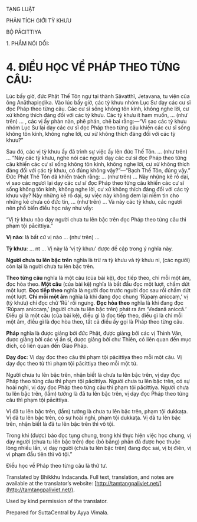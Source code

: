  

TẠNG LUẬT

PHÂN TÍCH GIỚI TỲ KHƯU

BỘ PĀCITTIYA

1\. PHẨM NÓI DỐI:

# 4\. ĐIỀU HỌC VỀ PHÁP THEO TỪNG CÂU:

Lúc bấy giờ, đức Phật Thế Tôn ngự tại thành Sāvatthī, Jetavana, tu viện của ông Anāthapiṇḍika. Vào lúc bấy giờ, các tỳ khưu nhóm Lục Sư dạy các cư sĩ đọc Pháp theo từng câu. Các cư sĩ sống không tôn kính, không nghe lời, cư xử không thích đáng đối với các tỳ khưu. Các tỳ khưu ít ham muốn, … (như trên) … , các vị ấy phàn nàn, phê phán, chê bai rằng:—“Vì sao các tỳ khưu nhóm Lục Sư lại dạy các cư sĩ đọc Pháp theo từng câu khiến các cư sĩ sống không tôn kính, không nghe lời, cư xử không thích đáng đối với các tỳ khưu?”

Sau đó, các vị tỳ khưu ấy đã trình sự việc ấy lên đức Thế Tôn. … (như trên) … “Này các tỳ khưu, nghe nói các ngươi dạy các cư sĩ đọc Pháp theo từng câu khiến các cư sĩ sống không tôn kính, không nghe lời, cư xử không thích đáng đối với các tỳ khưu, có đúng không vậy?”—“Bạch Thế Tôn, đúng vậy.” Đức Phật Thế Tôn đã khiển trách rằng: … (như trên) … Này những kẻ rồ dại, vì sao các ngươi lại dạy các cư sĩ đọc Pháp theo từng câu khiến các cư sĩ sống không tôn kính, không nghe lời, cư xử không thích đáng đối với các tỳ khưu vậy? Này những kẻ rồ dại, sự việc này không đem lại niềm tin cho những kẻ chưa có đức tin, … (như trên) … Và này các tỳ khưu, các ngươi nên phổ biến điều học này như vầy:

“Vị tỳ khưu nào dạy người chưa tu lên bậc trên đọc Pháp theo từng câu thì phạm tội pācittiya.”

**Vị nào**: là bất cứ vị nào … (như trên) …

**Tỳ khưu**: … nt … Vị này là ‘vị tỳ khưu’ được đề cập trong ý nghĩa này.

**Người chưa tu lên bậc trên** nghĩa là trừ ra tỳ khưu và tỳ khưu ni, (các người) còn lại là người chưa tu lên bậc trên.

**Theo từng câu** nghĩa là một câu (của bài kệ), đọc tiếp theo, chỉ mỗi một âm, đọc hòa theo. **Một câu** (của bài kệ) nghĩa là bắt đầu đọc một lượt, chấm dứt một lượt. **Đọc tiếp theo** nghĩa là người đọc trước người đọc sau rồi chấm dứt một lượt. **Chỉ mỗi một âm** nghĩa là khi đang đọc chung ‘Rūpaṃ aniccaṃ,’ vị (tỳ khưu) chỉ đọc chữ ‘Rū’ rồi ngưng. **Đọc hòa theo** nghĩa là khi đang đọc ‘Rūpaṃ aniccaṃ,’ (người chưa tu lên bậc trên) phát ra âm ‘Vedanā aniccā.’ Điều gì là một câu (của bài kệ), điều gì là đọc tiếp theo, điều gì là chỉ mỗi một âm, điều gì là đọc hòa theo, tất cả điều ấy gọi là Pháp theo từng câu.

**Pháp** nghĩa là được giảng bởi đức Phật, được giảng bởi các vị Thinh Văn, được giảng bởi các vị ẩn sĩ, được giảng bởi chư Thiên, có liên quan đến mục đích, có liên quan đến Giáo Pháp.

**Dạy đọc**: Vị dạy đọc theo câu thì phạm tội pācittiya theo mỗi một câu. Vị dạy đọc theo từ thì phạm tội pācittiya theo mỗi một từ.

Người chưa tu lên bậc trên, nhận biết là chưa tu lên bậc trên, vị dạy đọc Pháp theo từng câu thì phạm tội pācittiya. Người chưa tu lên bậc trên, có sự hoài nghi, vị dạy đọc Pháp theo từng câu thì phạm tội pācittiya. Người chưa tu lên bậc trên, (lầm) tưởng là đã tu lên bậc trên, vị dạy đọc Pháp theo từng câu thì phạm tội pācittiya.

Vị đã tu lên bậc trên, (lầm) tưởng là chưa tu lên bậc trên, phạm tội dukkaṭa. Vị đã tu lên bậc trên, có sự hoài nghi, phạm tội dukkaṭa. Vị đã tu lên bậc trên, nhận biết là đã tu lên bậc trên thì vô tội.

Trong khi (được) bảo đọc tụng chung, trong khi thực hiện việc học chung, vị dạy người (chưa tu lên bậc trên) đọc (bỏ băng) phần đã được học thuộc lòng nhiều lần, vị dạy người (chưa tu lên bậc trên) đang đọc sai, vị bị điên, vị vi phạm đầu tiên thì vô tội.”

Điều học về Pháp theo từng câu là thứ tư.

Translated by Bhikkhu Indacanda. Full text, translation, and notes are available at the translator’s website: [http://tamtangpaliviet.net/](http://tamtangpaliviet.net/).

Used by kind permission of the translator.

Prepared for SuttaCentral by Ayya Vimala.